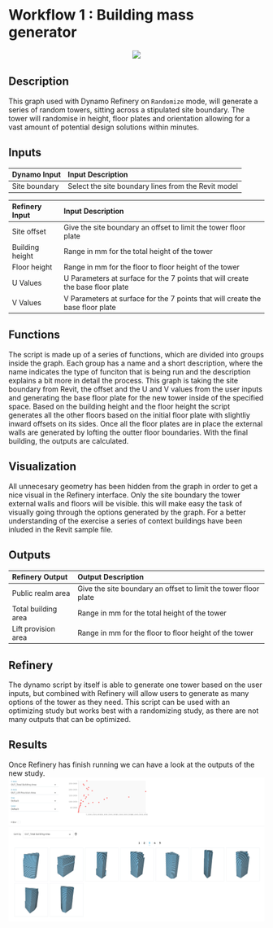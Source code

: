 # Workflow 1 : Building mass generator

<p align="center">
  <img src="https://media.giphy.com/media/Ze2mIugKGllYHDF6o0/giphy.gif">
</p>

## Description

This graph used with Dynamo Refinery on `Randomize` mode, will generate a series of random towers, sitting across a stipulated site boundary. The tower will randomise in height, floor plates and orientation allowing for a vast amount of potential design solutions within minutes.

## Inputs

| Dynamo Input  | Input Description |
| :--- | :--- |
| Site boundary | Select the site boundary lines from the Revit model |

| Refinery Input  | Input Description |
| :--- | :--- |
| Site offset     | Give the site boundary an offset to limit the tower floor plate |
| Building height | Range in mm for the total height of the tower |
| Floor height    | Range in mm for the floor to floor height of the tower |
| U Values        | U Parameters at surface for the 7 points that will create the base floor plate |
| V Values        | V Parameters at surface for the 7 points that will create the base floor plate |

## Functions

The script is made up of a series of functions, which are divided into groups inside the graph. Each group has a name and a short description, where the name indicates the type of funciton that is being run and the description explains a bit more in detail the process.
This graph is taking the site boundary from Revit, the offset and the U and V values from the user inputs and generating the base floor plate for the new tower inside of the specified space. Based on the building height and the floor height the script generates all the other floors based on the initial floor plate with slightliy inward offsets on its sides. Once all the floor plates are in place the external walls are generated by lofting the outter floor boundaries. With the final building, the outputs are calculated.

## Visualization

All unnecesary geometry has been hidden from the graph in order to get a nice visual in the Refinery interface. Only the site boundary the tower external walls and floors will be visible. this will make easy the task of visually going through the options generated by the graph. For a better understanding of the exercise a series of context buildings have been inluded in the Revit sample file.

## Outputs

| Refinery Output     | Output Description |
| :--- | :--- |
| Public realm area   | Give the site boundary an offset to limit the tower floor plate |
| Total building area | Range in mm for the total height of the tower |
| Lift provision area | Range in mm for the floor to floor height of the tower |

## Refinery

The dynamo script by itself is able to generate one tower based on the user inputs, but combined with Refinery will allow users to generate as many options of the tower as they need. This script can be used with an optimizing study but works best with a randomizing study, as there are not many outputs that can be optimized. 

## Results

Once Refinery has finish running we can have a look at the outputs of the new study. 
![IMAGE](Images/07-01_Workflow_1//7-01_workflow1_randomisationrun.png)
